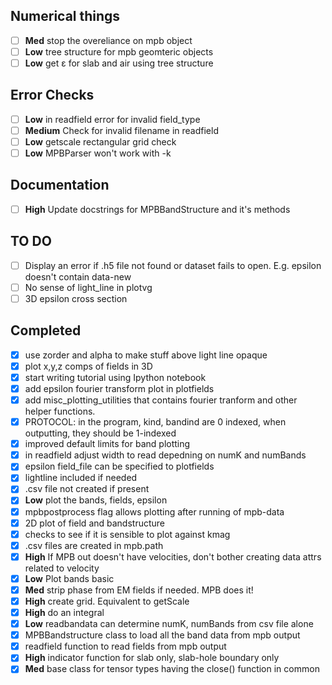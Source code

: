 ## Numerical things
- [ ] **Med** stop the overeliance on mpb object
- [ ] **Low** tree structure for mpb geomteric objects
- [ ] **Low** get ε for slab and air using tree structure

## Error Checks
- [ ] **Low** in readfield error for invalid field_type
- [ ] **Medium** Check for invalid filename in readfield
- [ ] **Low** getscale rectangular grid check
- [ ] **Low** MPBParser won't work with -k

## Documentation
- [ ] **High** Update docstrings for MPBBandStructure and it's methods

## TO DO
- [ ] Display an error if .h5 file not found or dataset fails to open. E.g. epsilon doesn't contain data-new
- [ ] No sense of light_line in plotvg
- [ ] 3D epsilon cross section

## Completed
- [x] use zorder and alpha to make stuff above light line opaque
- [x] plot x,y,z comps of fields in 3D
- [x] start writing tutorial using Ipython notebook
- [x] add epsilon fourier transform plot in plotfields
- [x] add misc_plotting_utilities that contains fourier tranform and other helper
      functions.
- [x] PROTOCOL: in the program, kind, bandind are 0 indexed, when outputting, they should be 1-indexed
- [x] improved default limits for band plotting
- [x] in readfield adjust width to read depedning on numK and numBands
- [x] epsilon field_file can be specified to plotfields
- [x] lightline included if needed
- [x] .csv file not created if present
- [x] **Low** plot the bands, fields, epsilon
- [x] mpbpostprocess flag allows plotting after running of mpb-data
- [x] 2D plot of field and bandstructure
- [x] checks to see if it is sensible to plot against kmag
- [x] .csv files are created in mpb.path
- [x] **High** If MPB out doesn't have velocities, don't bother creating data attrs related to velocity
- [x] **Low** Plot bands basic
- [x] **Med** strip phase from EM fields if needed. MPB does it!
- [x] **High** create grid. Equivalent to getScale
- [x] **High** do an integral
- [x] **Low** readbandata can determine numK, numBands from csv file alone
- [x] MPBBandstructure class to load all the band data from mpb output
- [x] readfield function to read fields from mpb output
- [x] **High** indicator function for slab only, slab-hole boundary only
- [x] **Med** base class for tensor types having the close() function in common
